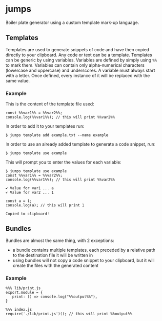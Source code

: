 # jumps
Boiler plate generator using a custom template mark-up language.

## Templates
Templates are used to generate snippets of code and have then copied directly to your clipboard. Any code or text can be a template. Templates can be generic by using variables. Variables are defined by simply using `%%` to mark them. Variables can contain only alpha-numerical characters (lowercase and uppercase) and underscores. A variable must always start with a letter. Once defined, every instance of it will be replaced with the same value.

### Example
This is the content of the template file used:
```
const %%var1%% = %%var2%%;
console.log(%%var1%%); // this will print %%var2%%
```

In order to add it to your templates run:
```
$ jumps template add example.txt --name example
```

In order to use an already added template to generate a code snippet, run:
```
$ jumps template use example
```

This will prompt you to enter the values for each variable:
```
$ jumps template use example
const %%var1%% = %%var2%%;
console.log(%%var1%%); // this will print %%var2%%

✔ Value for var1 ... a
✔ Value for var2 ... 1

const a = 1;
console.log(a); // this will print 1

Copied to clipboard!
```

## Bundles
Bundles are almost the same thing, with 2 exceptions:

- a bundle contains multiple templates, each preceded by a relative path to the destination file it will be written in
- using bundles will not copy a code snippet to your clipboard, but it will create the files with the generated content

### Example

```
%%% lib/print.js
export.module = {
   print: () => console.log("%%output%%"),
}

%%% index.js
require('./lib/print.js')(); // this will print %%output%%
```